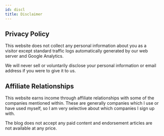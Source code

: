 ```yaml
---
id: discl
title: Disclaimer
---
```


## Privacy Policy

This website does not collect any personal information about you as a visitor except standard traffic logs automatically generated by our web server and Google Analytics.

We will never sell or voluntarily disclose your personal information or email address if you were to give it to us.

## Affiliate Relationships

This website earns income through affiliate relationships with some of the companies mentioned within. These are generally companies which I use or have used myself, so I am very selective about which companies I sign up with.

The blog does not accept any paid content and endorsement articles are not available at any price. 
